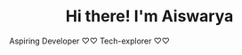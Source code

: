 
<h1 align="center">Hi there! I'm Aiswarya </h1>

 Aspiring Developer ♡♡
 Tech-explorer      ♡♡







